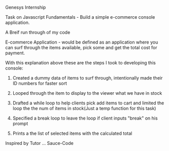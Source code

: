 Genesys Internship

Task on Javascript Fundamentals - Build a simple e-commerce console application.

A Breif run through of my code 

E-commerce Application - would be defined as an application where you can surf through the items available, pick some and get the total cost for payment. 

With this explanation above these are the steps I took to developing this console:
1. Created a dummy data of items to surf through, intentionally made their ID numbers for faster sort

2. Looped through the item to display to the viewer what we have in stock

3. Drafted a while loop to help clients pick add items to cart and limited the loop the the num of items in stock(Just a temp function for this task) 

4. Specified a break loop to leave the loop if client inputs "break" on his prompt

5. Prints a the list of selected items with the calculated total

Inspired by Tutor ... Sauce-Code 